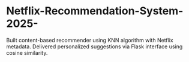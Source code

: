 # Netflix-Recommendation-System-2025-
Built content-based recommender using KNN algorithm with Netflix metadata. Delivered personalized suggestions via Flask interface using cosine similarity.
